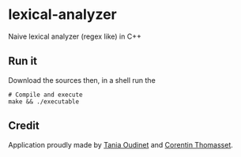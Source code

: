 # lexical-analyzer
Naive lexical analyzer (regex like) in C++

## Run it

Download the sources then, in a shell run the 

``` shell
# Compile and execute
make && ./executable
```

## Credit

Application proudly made by [Tania Oudinet](https://github.com/SteamDragonLady) and [Corentin Thomasset](https://github.com/CorentinTh). 
